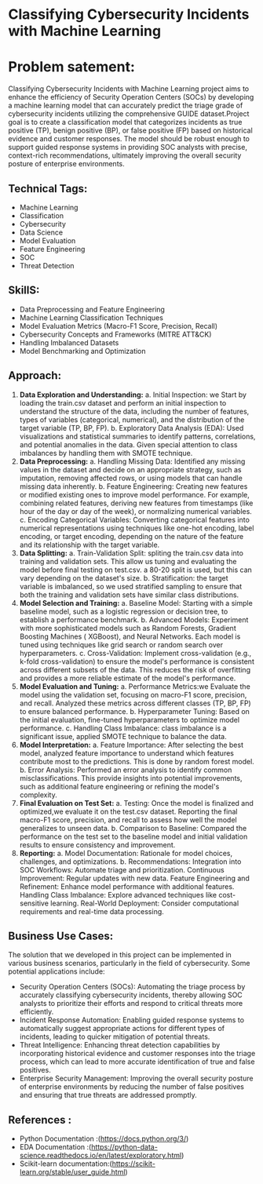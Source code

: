 # Classifying Cybersecurity Incidents with Machine Learning
# Problem satement:
Classifying Cybersecurity Incidents with Machine Learning project aims to enhance the efficiency of Security Operation Centers (SOCs) by developing a machine learning model that can accurately predict the triage grade of cybersecurity incidents utilizing the comprehensive GUIDE dataset.Project goal is to create a classification model that categorizes incidents as true positive (TP), benign positive (BP), or false positive (FP) based on historical evidence and customer responses. The model should be robust enough to support guided response systems in providing SOC analysts with precise, context-rich recommendations, ultimately improving the overall security posture of enterprise environments.

## Technical Tags:
* Machine Learning
* Classification
* Cybersecurity
* Data Science
* Model Evaluation
* Feature Engineering
* SOC
* Threat Detection


## SkillS:
* Data Preprocessing and Feature Engineering
* Machine Learning Classification Techniques
* Model Evaluation Metrics (Macro-F1 Score, Precision, Recall)
* Cybersecurity Concepts and Frameworks (MITRE ATT&CK)
* Handling Imbalanced Datasets
* Model Benchmarking and Optimization

## Approach:
1. **Data Exploration and Understanding:**
    a.	Initial Inspection: we Start by loading the train.csv dataset and perform an initial inspection to understand the structure of the data, including the number of 
        features, types of variables (categorical, numerical), and the distribution of the target variable (TP, BP, FP).
    b.	Exploratory Data Analysis (EDA): Used visualizations and statistical summaries to identify patterns, correlations, and potential anomalies in the data. Given special 
        attention to class imbalances by handling them with SMOTE technique.
2.	**Data Preprocessing:**
    a.	Handling Missing Data: Identified any missing values in the dataset and decide on an appropriate strategy, such as imputation, removing affected rows, or using models 
        that can handle missing data inherently.
    b.	Feature Engineering: Creating new features or modified existing ones to improve model performance. For example, combining related features, deriving new features from 
        timestamps (like hour of the day or day of the week), or normalizing numerical variables.
    c.	Encoding Categorical Variables: Converting categorical features into numerical representations using techniques like one-hot encoding, label encoding, or target 
        encoding, depending on the nature of the feature and its relationship with the target variable.
3.	**Data Splitting:**
    a.  Train-Validation Split: spliting the train.csv data into training and validation sets. This allow us tuning and evaluating the model before final testing on test.csv. a 
        80-20 split is used, but this can vary depending on the dataset's size.
    b.	Stratification: the target variable is imbalanced, so we used stratified sampling to ensure that both the training and validation sets have similar class distributions.
4.	**Model Selection and Training:**
    a.	Baseline Model: Starting with a simple baseline model, such as a logistic regression or decision tree, to establish a performance benchmark. 
    b.	Advanced Models: Experiment with more sophisticated models such as Random Forests, Gradient Boosting Machines ( XGBoost), and Neural Networks. Each model is tuned using 
        techniques like grid search or random search over hyperparameters.
    c.	Cross-Validation: Implement cross-validation (e.g., k-fold cross-validation) to ensure the model's performance is consistent across different subsets of the data. This 
        reduces the risk of overfitting and provides a more reliable estimate of the model's performance.
5.	**Model Evaluation and Tuning:**
    a.	Performance Metrics:we Evaluate the model using the validation set, focusing on macro-F1 score, precision, and recall. Analyzed these metrics across different classes 
         (TP, BP, FP) to ensure balanced performance.
    b.	Hyperparameter Tuning: Based on the initial evaluation, fine-tuned hyperparameters to optimize model performance. 
    c.	Handling Class Imbalance: class imbalance is a significant issue, applied SMOTE technique to balance the data.
6.	**Model Interpretation:**
    a.	Feature Importance: After selecting the best model, analyzed feature importance to understand which features contribute most to the predictions. This is done by random 
        forest model.
    b.	Error Analysis: Performed an error analysis to identify common misclassifications. This provide insights into potential improvements, such as additional feature 
        engineering or refining the model's complexity.
7.	**Final Evaluation on Test Set:**
     a.	Testing: Once the model is finalized and optimized,we  evaluate it on the test.csv dataset. Reporting the final macro-F1 score, precision, and recall to assess how well 
        the model generalizes to unseen data.
     b.	Comparison to Baseline: Compared the performance on the test set to the baseline model and initial validation results to ensure consistency and improvement.
8. **Reporting:**
     a.  Model Documentation: Rationale for model choices, challenges, and optimizations.
     b. Recommendations:
        Integration into SOC Workflows: Automate triage and prioritization.
        Continuous Improvement: Regular updates with new data.
        Feature Engineering and Refinement: Enhance model performance with additional features.
        Handling Class Imbalance: Explore advanced techniques like cost-sensitive learning.
        Real-World Deployment: Consider computational requirements and real-time data processing.

## Business Use Cases:
The solution  that we developed in this project can be implemented in various business scenarios, particularly in the field of cybersecurity. Some potential applications include:
*	Security Operation Centers (SOCs): Automating the triage process by accurately classifying cybersecurity incidents, thereby allowing SOC analysts to prioritize their efforts and respond to critical threats more efficiently.
*	Incident Response Automation: Enabling guided response systems to automatically suggest appropriate actions for different types of incidents, leading to quicker mitigation of 
 potential threats.
*	Threat Intelligence: Enhancing threat detection capabilities by incorporating historical evidence and customer responses into the triage process, which can lead to more accurate identification of true and false positives.
*	Enterprise Security Management: Improving the overall security posture of enterprise environments by reducing the number of false positives and ensuring that true threats are addressed promptly.

## References :
* Python Documentation :(https://docs.python.org/3/)
* EDA Documentation :(https://python-data-science.readthedocs.io/en/latest/exploratory.html)
* Scikit-learn documentation:(https://scikit-learn.org/stable/user_guide.html)
